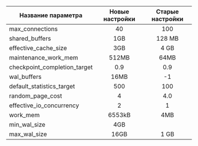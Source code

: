 
| Название параметра | Новые настройки | Старые настройки |
|--------------------|:---------------:|:----------------:|
|max_connections     |      40         |        100       |
|shared_buffers      |      1GB        |       128 MB     |
|effective_cache_size|      3GB        |       4 GB       |
|maintenance_work_mem|      512MB      |       64MB       |
|checkpoint_completion_target| 0.9     |        0.9       |
|wal_buffers         |     16MB        |        -1        |
|default_statistics_target|  500       |        100       |
|random_page_cost    |      4          |        4.0       |
|effective_io_concurrency |   2        |        1         |
|work_mem            |     6553kB      |        4MB       |
|min_wal_size        |       4GB       |    |
|max_wal_size        |      16GB       |        1 GB      |

